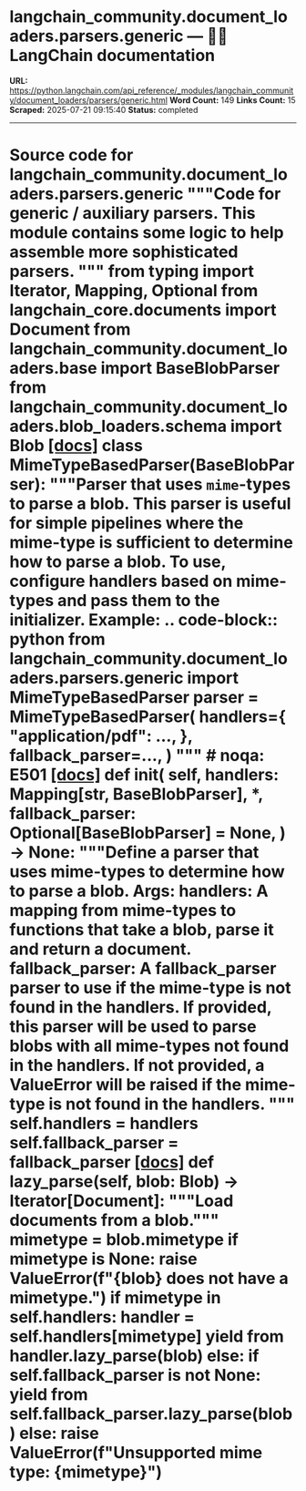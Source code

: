 # langchain_community.document_loaders.parsers.generic — 🦜🔗 LangChain  documentation

**URL:** https://python.langchain.com/api_reference/_modules/langchain_community/document_loaders/parsers/generic.html
**Word Count:** 149
**Links Count:** 15
**Scraped:** 2025-07-21 09:15:40
**Status:** completed

---

# Source code for langchain\_community.document\_loaders.parsers.generic               """Code for generic / auxiliary parsers.          This module contains some logic to help assemble more sophisticated parsers.     """          from typing import Iterator, Mapping, Optional          from langchain_core.documents import Document          from langchain_community.document_loaders.base import BaseBlobParser     from langchain_community.document_loaders.blob_loaders.schema import Blob                              [[docs]](https://python.langchain.com/api_reference/community/document_loaders/langchain_community.document_loaders.parsers.generic.MimeTypeBasedParser.html#langchain_community.document_loaders.parsers.generic.MimeTypeBasedParser)     class MimeTypeBasedParser(BaseBlobParser):         """Parser that uses `mime`-types to parse a blob.              This parser is useful for simple pipelines where the mime-type is sufficient         to determine how to parse a blob.              To use, configure handlers based on mime-types and pass them to the initializer.              Example:                  .. code-block:: python                      from langchain_community.document_loaders.parsers.generic import MimeTypeBasedParser                      parser = MimeTypeBasedParser(                     handlers={                         "application/pdf": ...,                     },                     fallback_parser=...,                 )         """  # noqa: E501                         [[docs]](https://python.langchain.com/api_reference/community/document_loaders/langchain_community.document_loaders.parsers.generic.MimeTypeBasedParser.html#langchain_community.document_loaders.parsers.generic.MimeTypeBasedParser.__init__)         def __init__(             self,             handlers: Mapping[str, BaseBlobParser],             *,             fallback_parser: Optional[BaseBlobParser] = None,         ) -> None:             """Define a parser that uses mime-types to determine how to parse a blob.                  Args:                 handlers: A mapping from mime-types to functions that take a blob, parse it                           and return a document.                 fallback_parser: A fallback_parser parser to use if the mime-type is not                                  found in the handlers. If provided, this parser will be                                  used to parse blobs with all mime-types not found in                                  the handlers.                                  If not provided, a ValueError will be raised if the                                  mime-type is not found in the handlers.             """             self.handlers = handlers             self.fallback_parser = fallback_parser                                        [[docs]](https://python.langchain.com/api_reference/community/document_loaders/langchain_community.document_loaders.parsers.generic.MimeTypeBasedParser.html#langchain_community.document_loaders.parsers.generic.MimeTypeBasedParser.lazy_parse)         def lazy_parse(self, blob: Blob) -> Iterator[Document]:             """Load documents from a blob."""             mimetype = blob.mimetype                  if mimetype is None:                 raise ValueError(f"{blob} does not have a mimetype.")                  if mimetype in self.handlers:                 handler = self.handlers[mimetype]                 yield from handler.lazy_parse(blob)             else:                 if self.fallback_parser is not None:                     yield from self.fallback_parser.lazy_parse(blob)                 else:                     raise ValueError(f"Unsupported mime type: {mimetype}")